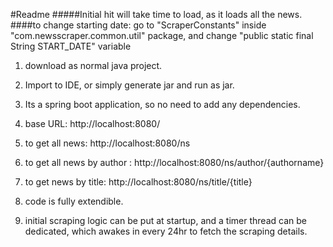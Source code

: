 #Readme
#####Initial hit will take time to load, as it loads all the news.
####to change starting date: go to "ScraperConstants" inside "com.newsscraper.common.util" package, and change "public static final String START_DATE" variable

1. download as normal java project.
2. Import to IDE, or simply generate jar and run as jar.
3. Its a spring boot application, so no need to add any dependencies.
4. base URL: http://localhost:8080/
5. to get all news:  http://localhost:8080/ns
5. to get all news by author :  http://localhost:8080/ns/author/{authorname}
6. to get news by title:   http://localhost:8080/ns/title/{title}

7. code is fully extendible.
8. initial scraping logic can be put at startup, and a timer thread can be dedicated, which awakes in every 24hr to fetch the scraping details.

